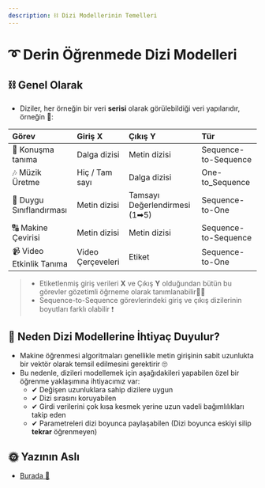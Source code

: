 ```yaml
---
description: ⛓ Dizi Modellerinin Temelleri
---
```


# ➰ Derin Öğrenmede Dizi Modelleri

## ⛓ Genel Olarak

* Diziler, her örneğin bir veri **serisi** olarak görülebildiği veri yapılarıdır, örneğin 🧐:

| Görev | Giriş **X** | Çıkış **Y** | Tür |
| :--- | :--- | :--- | :--- |
| 💬 Konuşma tanıma | Dalga dizisi | Metin dizisi | Sequence-to-Sequence |
| 🎶 Müzik Üretme | Hiç / Tam sayı | Dalga dizisi | One-to\_Sequence |
| 💌 Duygu Sınıflandırması | Metin dizisi | Tamsayı Değerlendirmesi \(1➡5\) | Sequence-to-One |
| 🔠 Makine Çevirisi | Metin dizisi | Metin dizisi | Sequence-to-Sequence |
| 📹 Video Etkinlik Tanıma | Video Çerçeveleri | Etiket | Sequence-to-One |

> * Etiketlenmiş giriş verileri **X** ve Çıkış **Y** olduğundan bütün bu görevler gözetimli öğrneme olarak tanımlanabilir👩‍🏫
> * Sequence-to-Sequence görevlerindeki giriş ve çıkış dizilerinin boyutları farklı olabilir ❗

## 🤔 Neden Dizi Modellerine İhtiyaç Duyulur?

* Makine öğrenmesi algoritmaları genellikle metin girişinin sabit uzunlukta bir vektör olarak temsil edilmesini gerektirir 🙄
* Bu nedenle, dizileri modellemek için aşağıdakileri yapabilen özel bir öğrenme yaklaşımına ihtiyacımız var:
  * ✔ Değişen uzunluklara sahip dizilere uygun
  * ✔ Dizi sırasını koruyabilen
  * ✔ Girdi verilerini çok kısa kesmek yerine uzun vadeli bağımlılıkları takip eden
  * ✔ Parametreleri dizi boyunca paylaşabilen \(Dizi boyunca eskiyi silip **tekrar** öğrenmeyen\)

## 🌞 Yazının Aslı

* [Burada 🐾](https://dl.asmaamir.com/9-sequencemodels)

